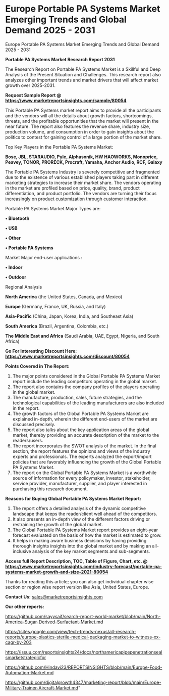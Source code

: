 # Europe Portable PA Systems Market Emerging Trends and Global Demand 2025 - 2031
 Europe Portable PA Systems Market Emerging Trends and Global Demand 2025 - 2031

<strong>Portable PA Systems Market Research Report 2031</strong>

The Research Report on Portable PA Systems Market is a Skillful and Deep Analysis of the Present Situation and Challenges. This research report also analyzes other important trends and market drivers that will affect market growth over 2025-2031.

<strong>Request Sample Report @ <a href=https://www.marketreportsinsights.com/sample/80054>https://www.marketreportsinsights.com/sample/80054</a></strong>

This Portable PA Systems market report aims to provide all the participants and the vendors will all the details about growth factors, shortcomings, threats, and the profitable opportunities that the market will present in the near future. The report also features the revenue share, industry size, production volume, and consumption in order to gain insights about the politics to contest for gaining control of a large portion of the market share.

Top Key Players in the Portable PA Systems Market:

<strong>Bose, JBL, STARAUDIO, Pyle, Alphasonik, HW HAOWORKS, Monoprice, Peavey, TONOR, PRORECK, Procraft, Yamaha, Anchor Audio, RCF, Galaxy</strong>

The Portable PA Systems Industry is severely competitive and fragmented due to the existence of various established players taking part in different marketing strategies to increase their market share. The vendors operating in the market are profiled based on price, quality, brand, product differentiation, and product portfolio. The vendors are turning their focus increasingly on product customization through customer interaction.

Portable PA Systems Market Major Types are:

<strong>• Bluetooth

• USB

• Other

• Portable PA Systems</strong>

Market Major end-user applications :

<strong>• Indoor

• Outdoor</strong>

Regional Analysis

</u><strong><b>North America</b></strong> (the United States, Canada, and Mexico)

<strong><b>Europe </b></strong>(Germany, France, UK, Russia, and Italy)

<strong><b>Asia-Pacific</b></strong> (China, Japan, Korea, India, and Southeast Asia)

<strong><b>South America</b></strong> (Brazil, Argentina, Colombia, etc.)

<strong><b>The Middle East and Africa</b></strong> (Saudi Arabia, UAE, Egypt, Nigeria, and South Africa)

<strong>Go For Interesting Discount Here: <a href=https://www.marketreportsinsights.com/discount/80054>https://www.marketreportsinsights.com/discount/80054</a></strong>

<strong>Points Covered in The Report:</strong>
<ol>
  <li>The major points considered in the Global Portable PA Systems Market report include the leading competitors operating in the global market.</li>
  <li>The report also contains the company profiles of the players operating in the global market.</li>
  <li>The manufacture, production, sales, future strategies, and the technological capabilities of the leading manufacturers are also included in the report.</li>
  <li>The growth factors of the Global Portable PA Systems Market are explained in-depth, wherein the different end-users of the market are discussed precisely.</li>
  <li>The report also talks about the key application areas of the global market, thereby providing an accurate description of the market to the readers/users.</li>
  <li>The report incorporates the SWOT analysis of the market. In the final section, the report features the opinions and views of the industry experts and professionals. The experts analyzed the export/import policies that are favorably influencing the growth of the Global Portable PA Systems Market.</li>
  <li>The report on the Global Portable PA Systems Market is a worthwhile source of information for every policymaker, investor, stakeholder, service provider, manufacturer, supplier, and player interested in purchasing this research document.</li>
</ol>
<strong>Reasons for Buying Global Portable PA Systems Market Report:</strong>

<ol>
  <li>The report offers a detailed analysis of the dynamic competitive landscape that keeps the reader/client well ahead of the competitors.</li>
  <li>It also presents an in-depth view of the different factors driving or restraining the growth of the global market.</li>
  <li>The Global Portable PA Systems Market report provides an eight-year forecast evaluated on the basis of how the market is estimated to grow.</li>
  <li>It helps in making aware business decisions by having providing thorough insights insights into the global market and by making an all-inclusive analysis of the key market segments and sub-segments.</li>
</ol>
<strong>Access full Report Description, TOC, Table of Figure, Chart, etc. @ <a href=https://www.marketreportsinsights.com/industry-forecast/portable-pa-systems-market-growth-and-size-2021-80054>https://www.marketreportsinsights.com/industry-forecast/portable-pa-systems-market-growth-and-size-2021-80054</a></strong>


Thanks for reading this article; you can also get individual chapter wise section or region wise report version like Asia, United States, Europe.

<strong>Contact Us:</strong>
sales@marketreportsinsights.com

<strong>Our other reports:</strong>

<a href=https://github.com/sayysaif/search-report-world-market/blob/main/North-America-Sugar-Derived-Surfactant-Market.md>https://github.com/sayysaif/search-report-world-market/blob/main/North-America-Sugar-Derived-Surfactant-Market.md</a>

<a href=https://sites.google.com/view/tech-trends-nexus/all-research-reports/europe-plastics-sterile-medical-packaging-market-to-witness-xx-cagr-by-203>https://sites.google.com/view/tech-trends-nexus/all-research-reports/europe-plastics-sterile-medical-packaging-market-to-witness-xx-cagr-by-203</a>

<a href=https://issuu.com/reportsinsights24/docs/northamericapipepenetrationsealsmarketstrategicfor>https://issuu.com/reportsinsights24/docs/northamericapipepenetrationsealsmarketstrategicfor</a>

<a href=https://github.com/Hindavi23/REPORTSINSIGHTS/blob/main/Europe-Food-Automation-Market.md>https://github.com/Hindavi23/REPORTSINSIGHTS/blob/main/Europe-Food-Automation-Market.md</a>

<a href=https://github.com/digitalgrowth4347/marketing-report/blob/main/Europe-Military-Trainer-Aircraft-Market.md>https://github.com/digitalgrowth4347/marketing-report/blob/main/Europe-Military-Trainer-Aircraft-Market.md</a>"
